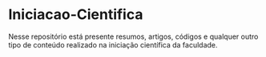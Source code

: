 # Iniciacao-Cientifica
Nesse repositório está presente resumos, artigos, códigos e qualquer outro tipo de conteúdo realizado na iniciação científica da faculdade.
